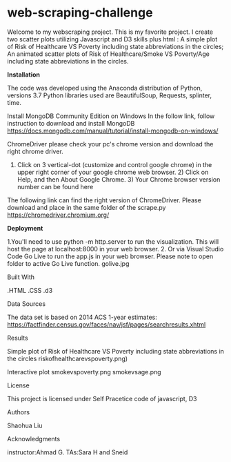 # web-scraping-challenge

Welcome to my webscraping project. This is my favorite project. I create two scatter plots utilizing Javascript and D3 skills plus html : A simple plot of Risk of Healthcare VS Poverty including state abbreviations in the circles; An animated scatter plots of Risk of Healthcare/Smoke VS Poverty/Age including state abbreviations in the circles.

**Installation**

The code was developed using the Anaconda distribution of Python, versions 3.7 Python libraries used are BeautifulSoup, Requests, splinter, time.

Install MongoDB Community Edition on Windows
In the follow link, follow instruction to download and install MongoDB
https://docs.mongodb.com/manual/tutorial/install-mongodb-on-windows/

ChromeDriver
please check your pc's chrome version and download the right chrome driver. 

1) Click on 3 vertical-dot (customize and control google chrome) in the upper right corner of your google chrome web browser. 2) Click on Help, and then About Google Chrome. 3) Your Chrome browser version number can be found here

The following link can find the right version of ChromeDriver. Please download and place in the same folder of the scrape.py
https://chromedriver.chromium.org/

**Deployment**

1.You'll need to use python -m http.server to run the visualization. This will host the page at localhost:8000 in your web browser. 2. Or via Visual Studio Code Go Live to run the app.js in your web browser. Please note to open folder to active Go Live function. golive.jpg

Built With

.HTML .CSS .d3

Data Sources

The data set is based on 2014 ACS 1-year estimates: https://factfinder.census.gov/faces/nav/jsf/pages/searchresults.xhtml

Results

Simple plot of Risk of Healthcare VS Poverty including state abbreviations in the circles
riskofhealthcarevspoverty.png)

Interactive plot smokevspoverty.png
smokevsage.png

License

This project is licensed under Self Pracetice code of javascript, D3

Authors

Shaohua Liu

Acknowledgments

instructor:Ahmad G. TAs:Sara H and Sneid
